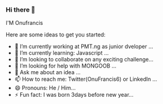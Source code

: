 ### Hi there 👋
I'M Onufrancis

Here are some ideas to get you started:

- 🔭 I’m currently working at PMT.ng as junior dveloper ...
- 🌱 I’m currently learning: Javascript ...
- 👯 I’m looking to collaborate on any exciting challenge...
- 🤔 I’m looking for help with MONGOOB ...
- 💬 Ask me about an idea ...
- 📫 How to reach me: Twitter(OnuFrancis6) or LinkedIn ...
- 😄 Pronouns: He / Him...
- ⚡ Fun fact: I was born 3days before new year...

